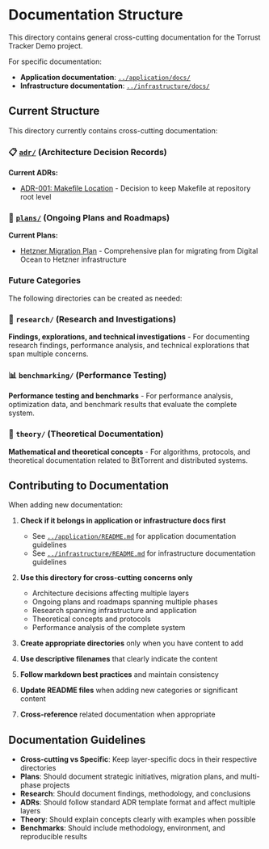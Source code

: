 # Documentation Structure

This directory contains general cross-cutting documentation for the Torrust
Tracker Demo project.

For specific documentation:

- **Application documentation**: [`../application/docs/`](../application/docs/)
- **Infrastructure documentation**: [`../infrastructure/docs/`](../infrastructure/docs/)

## Current Structure

This directory currently contains cross-cutting documentation:

### 📋 [`adr/`](adr/) (Architecture Decision Records)

**Current ADRs:**

- [ADR-001: Makefile Location](adr/001-makefile-location.md) - Decision to keep
  Makefile at repository root level

### 📅 [`plans/`](plans/) (Ongoing Plans and Roadmaps)

**Current Plans:**

- [Hetzner Migration Plan](plans/hetzner-migration-plan.md) - Comprehensive plan
  for migrating from Digital Ocean to Hetzner infrastructure

### Future Categories

The following directories can be created as needed:

### 🔬 `research/` (Research and Investigations)

**Findings, explorations, and technical investigations** - For documenting
research findings, performance analysis, and technical explorations that
span multiple concerns.

### 📊 `benchmarking/` (Performance Testing)

**Performance testing and benchmarks** - For performance analysis,
optimization data, and benchmark results that evaluate the complete system.

### 🧮 `theory/` (Theoretical Documentation)

**Mathematical and theoretical concepts** - For algorithms, protocols,
and theoretical documentation related to BitTorrent and distributed systems.

## Contributing to Documentation

When adding new documentation:

1. **Check if it belongs in application or infrastructure docs first**

   - See [`../application/README.md`](../application/README.md) for application
     documentation guidelines
   - See [`../infrastructure/README.md`](../infrastructure/README.md) for
     infrastructure documentation guidelines

2. **Use this directory for cross-cutting concerns only**

   - Architecture decisions affecting multiple layers
   - Ongoing plans and roadmaps spanning multiple phases
   - Research spanning infrastructure and application
   - Theoretical concepts and protocols
   - Performance analysis of the complete system

3. **Create appropriate directories** only when you have content to add

4. **Use descriptive filenames** that clearly indicate the content

5. **Follow markdown best practices** and maintain consistency

6. **Update README files** when adding new categories or significant content

7. **Cross-reference** related documentation when appropriate

## Documentation Guidelines

- **Cross-cutting vs Specific**: Keep layer-specific docs in their respective directories
- **Plans**: Should document strategic initiatives, migration plans, and multi-phase projects
- **Research**: Should document findings, methodology, and conclusions
- **ADRs**: Should follow standard ADR template format and affect multiple layers
- **Theory**: Should explain concepts clearly with examples when possible
- **Benchmarks**: Should include methodology, environment, and reproducible results
